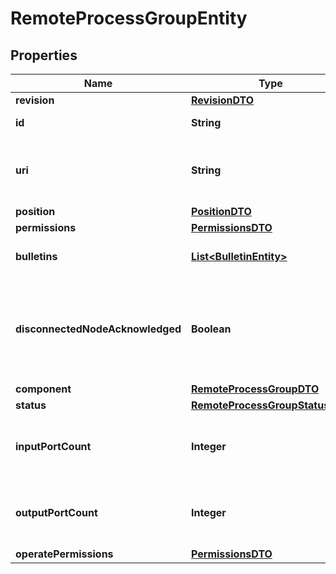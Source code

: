 # RemoteProcessGroupEntity

## Properties
Name | Type | Description | Notes
------------ | ------------- | ------------- | -------------
**revision** | [**RevisionDTO**](RevisionDTO.md) |  |  [optional]
**id** | **String** | The id of the component. |  [optional]
**uri** | **String** | The URI for futures requests to the component. |  [optional]
**position** | [**PositionDTO**](PositionDTO.md) |  |  [optional]
**permissions** | [**PermissionsDTO**](PermissionsDTO.md) |  |  [optional]
**bulletins** | [**List&lt;BulletinEntity&gt;**](BulletinEntity.md) | The bulletins for this component. |  [optional]
**disconnectedNodeAcknowledged** | **Boolean** | Acknowledges that this node is disconnected to allow for mutable requests to proceed. |  [optional]
**component** | [**RemoteProcessGroupDTO**](RemoteProcessGroupDTO.md) |  |  [optional]
**status** | [**RemoteProcessGroupStatusDTO**](RemoteProcessGroupStatusDTO.md) |  |  [optional]
**inputPortCount** | **Integer** | The number of remote input ports currently available on the target. |  [optional]
**outputPortCount** | **Integer** | The number of remote output ports currently available on the target. |  [optional]
**operatePermissions** | [**PermissionsDTO**](PermissionsDTO.md) |  |  [optional]
